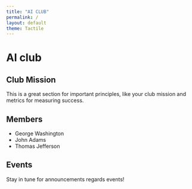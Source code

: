 ```yaml
---
title: "AI CLUB"
permalink: /
layout: default
theme: Tactile
---
```


# AI club

## Club Mission
This is a great section for important principles, like your club mission and metrics for measuring success.

## Members
- George Washington
- John Adams
- Thomas Jefferson

## Events
Stay in tune for announcements regards events!



